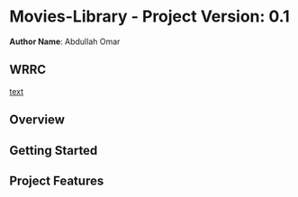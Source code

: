# Movies-Library - Project Version: 0.1

**Author Name**: Abdullah Omar

## WRRC

[text](README.md)


## Overview

## Getting Started
<!-- What are the steps that a user must take in order to build this app on their own machine and get it running? -->

## Project Features
<!-- What are the features included in you app -->